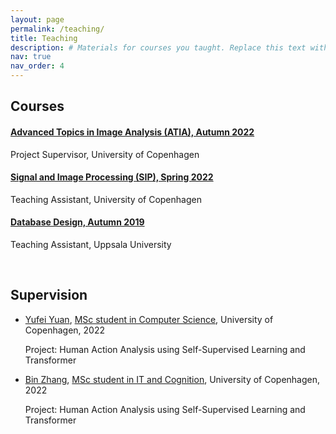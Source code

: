 ```yaml
---
layout: page
permalink: /teaching/
title: Teaching
description: # Materials for courses you taught. Replace this text with your description.
nav: true
nav_order: 4
---
```


## Courses

#### [Advanced Topics in Image Analysis (ATIA), Autumn 2022](https://kurser.ku.dk/course/ndak15013u/2022-2023)
Project Supervisor, University of Copenhagen

<!-- - MSc Level
- NDAK15013U -->

#### [Signal and Image Processing (SIP), Spring 2022](https://kurser.ku.dk/course/ndaa09027u/2021-2022)
Teaching Assistant, University of Copenhagen

<!-- - MSc Level
- NDAA09027U -->

#### [Database Design, Autumn 2019](https://www.uu.se/en/admissions/master/selma/kursplan/?kKod=1DL301)
Teaching Assistant, Uppsala University

<!-- - BSc Level
- 1DL301 -->

<br/>

## Supervision

- [Yufei Yuan](https://www.linkedin.com/in/yufei-yuan-904760235/), [MSc student in Computer Science](https://studies.ku.dk/masters/computer-science/), University of Copenhagen, 2022
    
    Project: Human Action Analysis using Self-Supervised Learning and Transformer


- [Bin Zhang](https://www.linkedin.com/in/bin-zhang-a4a435236/), [MSc student in IT and Cognition](https://studies.ku.dk/masters/it-and-cognition/), University of Copenhagen, 2022
    
    Project: Human Action Analysis using Self-Supervised Learning and Transformer